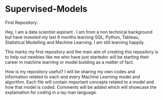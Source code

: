 # Supervised-Models
First Repository:

Hey, 
I am a data scientist aspirant . I am from a non technical background but have invested my last 6 months learning SQL, Python, Tableau, Statistical Modelling and Machine Learning.
I am still learning happily. 

This marks my first repository and the main aim of creating this repository is to help out newbies like me  who have just startedor will be starting their career in machine learning or model building as a matter of fact.

 
How is my repository useful?
I will be sharing my own codes and information related to each and every Machine Learning model and algorithm.
Each file will contain important concepts related to a model and how that model is coded.
Comments will be added which will showcase the explaination for coding in a lay man language.

